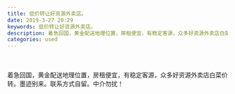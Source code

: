 ```yaml
---
title: 低价转让好资源外卖店。
date: 2019-3-27 20:29
keywords: 低价转让好资源外卖店。
description: 着急回国，黄金配送地理位置，房租便宜，有稳定客源，众多好资源外卖店白菜价转。墨迹别来。联系方式自留。中介勿扰！
categories: used
---
```

<td class="t_f" id="postmessage_3323724">

<br/>
<br/>
着急回国，黄金配送地理位置，房租便宜，有稳定客源，众多好资源外卖店白菜价转。墨迹别来。联系方式自留。中介勿扰！<br/>
</td>
